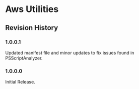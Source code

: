 # Aws Utilities

## Revision History

### 1.0.0.1
Updated manifest file and minor updates to fix issues found in PSScriptAnalyzer.

### 1.0.0.0
Initial Release.